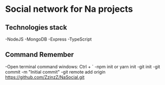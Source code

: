 # Social network for Na projects

## Technologies stack
-NodeJS
-MongoDB
-Express
-TypeScript

## Command Remember

-Open terminal command windows: Ctrl + `
-npm init or yarn init
-git init
-git commit -m "Initial commit"
-git remote add origin https://github.com/ZzinzZ/NaSocial.git